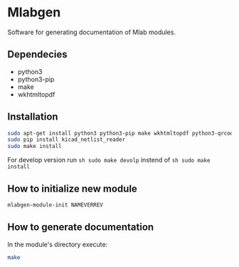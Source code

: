 Mlabgen
=======

Software for generating documentation of Mlab modules.


Dependecies
-----------

 * python3
 * python3-pip
 * make
 * wkhtmltopdf

Installation
------------

```sh
sudo apt-get install python3 python3-pip make wkhtmltopdf python3-qrcode
sudo pip install kicad_netlist_reader
sudo make install
```

For develop version run ```sh sudo make devolp``` instend of ```sh sudo make install```


How to initialize new module
----------------------------

```sh
mlabgen-module-init NAMEVERREV
```

How to generate documentation
-----------------------------

In the module's directory execute:

```sh
make
```
